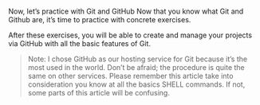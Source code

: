 ####
Now, let’s practice with Git and GitHub
Now that you know what Git and Github are, it’s time to practice with concrete exercises.

After these exercises, you will be able to create and manage your projects via GitHub with all the basic features of Git.

> Note: I chose GitHub as our hosting service for Git because it’s the most used in the world. Don’t be afraid; the procedure is quite the same on other services.
Please remember this article take into consideration you know at all the basics SHELL commands. If not, some parts of this article will be confusing.
